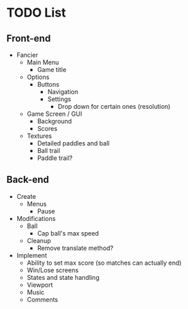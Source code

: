 # TODO List

## Front-end
- Fancier
    - Main Menu
        - Game title
    - Options
        - Buttons
            - Navigation
            - Settings
                - Drop down for certain ones (resolution)
    - Game Screen / GUI
        - Background
        - Scores
    - Textures
        - Detailed paddles and ball
        - Ball trail
        - Paddle trail?

## Back-end
- Create
    - Menus
        - Pause
- Modifications
    - Ball
        - Cap ball's max speed
    - Cleanup
        - Remove translate method?
- Implement
    - Ability to set max score (so matches can actually end)
    - Win/Lose screens
    - States and state handling
    - Viewport
    - Music
    - Comments
